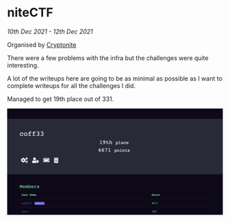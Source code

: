 # niteCTF

<em>10th Dec 2021 - 12th Dec 2021 </em>

Organised by [Cryptonite](https://cryptonite.team/)

There were a few problems with the infra but the challenges were quite interesting.

A lot of the writeups here are going to be as minimal as possible as I want to complete writeups for all the challenges I did.

Managed to get 19th place out of 331.

![score](./images/1.png)
